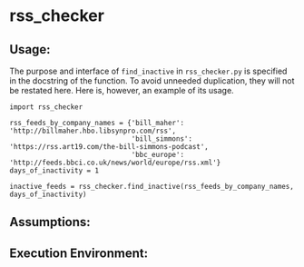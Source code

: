 # rss_checker

## Usage: ##
The purpose and interface of `find_inactive` in `rss_checker.py` is specified in the docstring of the function. To avoid
unneeded duplication, they will not be restated here. Here is, however, an example of its usage.

```
import rss_checker

rss_feeds_by_company_names = {'bill_maher': 'http://billmaher.hbo.libsynpro.com/rss',
                              'bill_simmons': 'https://rss.art19.com/the-bill-simmons-podcast',
                              'bbc_europe': 'http://feeds.bbci.co.uk/news/world/europe/rss.xml'}
days_of_inactivity = 1

inactive_feeds = rss_checker.find_inactive(rss_feeds_by_company_names, days_of_inactivity)
```

## Assumptions: ##

## Execution Environment: ##

